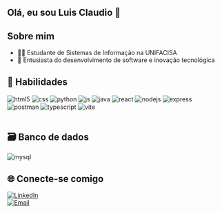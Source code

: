 ## Olá, eu sou Luis Claudio 👋  

## Sobre mim  
- 👨‍💻 Estudante de Sistemas de Informação na UNIFACISA  
- 🚀 Entusiasta do desenvolvimento de software e inovação tecnológica  

## 🔨 Habilidades  

<div style="display: inline_block">
  <img align="center" alt="html5" src="https://img.shields.io/badge/HTML5-E34F26?style=for-the-badge&logo=html5&logoColor=white" />
  <img align="center" alt="css" src="https://img.shields.io/badge/CSS3-1572B6?style=for-the-badge&logo=css3&logoColor=white" />
  <img align="center" alt=python src="https://img.shields.io/badge/Python-3776AB?style=for-the-badge&logo=python&logoColor=white" />
  <img align="center" alt="js" src="https://img.shields.io/badge/JavaScript-F7DF1E?style=for-the-badge&logo=javascript&logoColor=black" />
  <img align="center" alt="java" src="https://img.shields.io/badge/Java-007396?style=for-the-badge&logo=openjdk&logoColor=white" />
  <img align="center" alt="react" src="https://img.shields.io/badge/React-20232A?style=for-the-badge&logo=react&logoColor=61DAFB" />
  <img align="center" alt="nodejs" src="https://img.shields.io/badge/Node.js-339933?style=for-the-badge&logo=node.js&logoColor=white" />
  <img align="center" alt="express" src="https://img.shields.io/badge/Express-000000?style=for-the-badge&logo=express&logoColor=white" />
  <img align="center" alt="postman" src="https://img.shields.io/badge/Postman-FF6C37?style=for-the-badge&logo=postman&logoColor=white" />
  <img align="center" alt="typescript" src="https://img.shields.io/badge/TypeScript-3178C6?style=for-the-badge&logo=typescript&logoColor=white" />
  <img align="center" alt="vite" src="https://img.shields.io/badge/Vite-646CFF?style=for-the-badge&logo=vite&logoColor=white" />
</div><br/>

## 🗃 Banco de dados  

<div style="display: inline_block">
  <img align="center" alt="mysql" src="https://img.shields.io/badge/MySQL-005C84?style=for-the-badge&logo=mysql&logoColor=white" />
</div>

## 🌐 Conecte-se comigo  

[![LinkedIn](https://img.shields.io/badge/-LinkedIn-0A66C2?style=for-the-badge&logo=linkedin&logoColor=white)](www.linkedin.com/in/luis-claudio-brito-maracajá-907425340)  
[![Email](https://img.shields.io/badge/-Email-D14836?style=for-the-badge&logo=gmail&logoColor=white)](mailto:lcbmaracaja@outlook.com)
